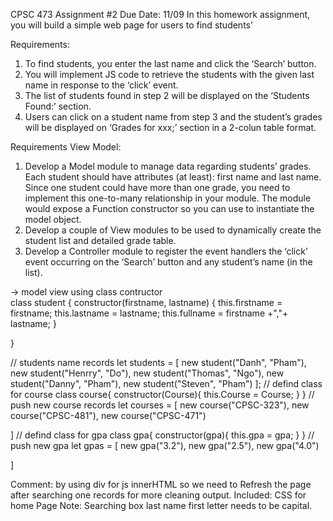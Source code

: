 CPSC 473 Assignment #2
Due Date: 11/09
In this homework assignment, you will build a simple web page for users to find students’




Requirements:

1.	To find students, you enter the last name and click the ‘Search’ button.
2.	You will implement JS code to retrieve the students with the given last name in response to the ‘click’ event.
3.	The list of students found in step 2 will be displayed on the ‘Students Found:’ section.
4.	Users can click on a student name from step 3 and the student’s grades will be displayed on ‘Grades for xxx;’ section in a 2-colun table format.


Requirements View Model:

1.	Develop a Model module to manage data regarding students’ grades. Each student should have attributes (at least): first name and last name. Since one student could have more than one grade, you need to implement this one-to-many relationship in your module. The module would expose a Function constructor so you can use to instantiate the model object.
2.	Develop a couple of View modules to be used to dynamically create the student list and detailed grade table.
3.	Develop a Controller module to register the event handlers the ‘click’ event occurring on the ‘Search’ button and any student’s name (in the list).

-> model view using class contructor  
class student {
  constructor(firstname, lastname) {
    this.firstname = firstname;
    this.lastname = lastname;
    this.fullname = firstname +","+ lastname;
  }


}

// students name records
let students = [
  new student("Danh", "Pham"),
  new student("Henrry", "Do"),
  new student("Thomas", "Ngo"),
  new student("Danny", "Pham"),
  new student("Steven", "Pham")
];
// defind class for course
class course{
  constructor(Course){
    this.Course = Course;
  }
}
// push new course records
let courses = [
  new course("CPSC-323"),
  new course("CPSC-481"),
  new course("CPSC-471")

]
// defind class for gpa
class gpa{
  constructor(gpa){
    this.gpa = gpa;
  }
}
// push new gpa
let gpas = [
  new gpa("3.2"),
  new gpa("2.5"),
  new gpa("4.0")

]



Comment: by using div for js innerHTML  so we need to Refresh the page after searching one records for more cleaning output.
Included: CSS for home Page
Note: Searching box last name first letter needs to be capital.
